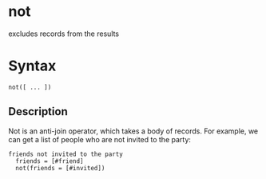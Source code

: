 # not

excludes records from the results


# Syntax

```
not([ ... ])
```

## Description

Not is an anti-join operator, which takes a body of records. For example, we can get a list of people who are not invited to the party:

```
friends not invited to the party
  friends = [#friend]
  not(friends = [#invited])
```